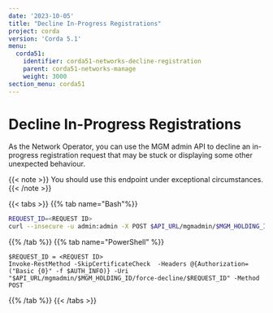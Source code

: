 ```yaml
---
date: '2023-10-05'
title: "Decline In-Progress Registrations"
project: corda
version: 'Corda 5.1'
menu:
  corda51:
    identifier: corda51-networks-decline-registration
    parent: corda51-networks-manage
    weight: 3000
section_menu: corda51
---
```

# Decline In-Progress Registrations

As the Network Operator, you can use the MGM admin API to decline an in-progress registration request that may be stuck or displaying
some other unexpected behaviour.

{{< note >}}
You should use this endpoint under exceptional circumstances.
{{< /note >}}

{{< tabs >}}
{{% tab name="Bash"%}}
```bash
REQUEST_ID=<REQUEST ID>
curl --insecure -u admin:admin -X POST $API_URL/mgmadmin/$MGM_HOLDING_ID/force-decline/$REQUEST_ID
```
{{% /tab %}}
{{% tab name="PowerShell" %}}
```shell
$REQUEST_ID = <REQUEST ID>
Invoke-RestMethod -SkipCertificateCheck  -Headers @{Authorization=("Basic {0}" -f $AUTH_INFO)} -Uri "$API_URL/mgmadmin/$MGM_HOLDING_ID/force-decline/$REQUEST_ID" -Method POST
```
{{% /tab %}}
{{< /tabs >}}
